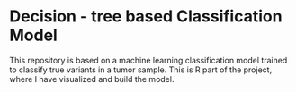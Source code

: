 # Decision - tree based Classification Model

 This repository is based on a machine learning classification model trained to classify true variants in a tumor sample.
 This is R part of the project, where I have visualized and build the model. 
